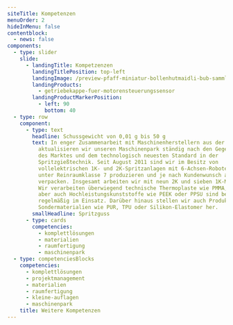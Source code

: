 ```yaml
---
siteTitle: Kompetenzen
menuOrder: 2
hideInMenu: false
contentblock:
  - news: false
components:
  - type: slider
    slide:
      - landingTitle: Kompetzenzen
        landingTitlePosition: top-left
        landingImage: /preview-pfaff-miniatur-bollenhutmaidli-bub-sammlung.jpg
        landingProducts:
          - getriebekappe-fuer-motorensteuerungssensor
        landingProductMarkerPosition:
          - left: 90
            bottom: 40
  - type: row
    component:
      - type: text
        headline: Schussgewicht von 0,01 g bis 50 g
        text: In enger Zusammenarbeit mit Maschinenherstellern aus der Region
          aktualisieren wir unseren Maschinenpark ständig nach den Gegebenheiten
          des Marktes und dem technologisch neuesten Standard in der
          Spritzgießtechnik. Seit August 2011 sind wir im Besitz von
          vollelektrischen 1K- und 2K-Spritzanlagen mit 6-Achsen-Robotern, die
          unter Reinraumklasse 7 produzieren und je nach Kundenwunsch auch
          verpacken. Insgesamt arbeiten wir mit neun 2K und sieben 1K-Maschinen.
          Wir verarbeiten überwiegend technische Thermoplaste wie PMMA, POM,
          aber auch Hochleistungskunststoffe wie PEEK oder PPSU sind bei uns
          regelmäßig im Einsatz. Darüber hinaus stellen wir auch Produkte aus
          Sondermaterialien wie PUR, TPU oder Silikon-Elastomer her.
        smallHeadline: Spritzguss
      - type: cards
        competencies:
          - komplettlösungen
          - materialien
          - raumfertigung
          - maschinenpark
  - type: competenciesBlocks
    competencies:
      - komplettlösungen
      - projektmanagement
      - materialien
      - raumfertigung
      - kleine-auflagen
      - maschinenpark
    title: Weitere Kompetenzen
---
```

